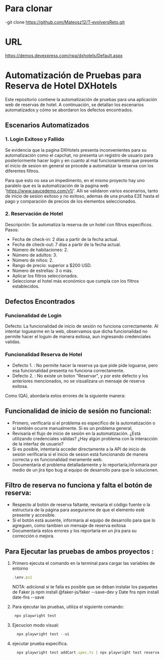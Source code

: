 # Para clonar 
-git clone https://github.com/Mateosz12/T-evolversReto.git

# URL 
https://demos.devexpress.com/rwa/dxhotels/Default.aspx

# Automatización de Pruebas para Reserva de Hotel DXHotels

Este repositorio contiene la automatización de pruebas para una aplicación web de reservas de hotel. A continuación, se detallan los escenarios automatizados y cómo se abordaron los defectos encontrados.

## Escenarios Automatizados

### 1. Login Exitoso y Fallido
Se evidencia que la pagina DXHotels presenta inconvenientes para su automatización como el capchat, no presenta un registro de usuario para posteriormente hacer login
y en cuanto al mal funcionamiento que presenta el inicio de sesion en general  se procede a automatizar la reserva con los diferentes filtros.

Para que esto no sea un impedimento, en el mismo proyecto hay uno paralelo que es la automatización de la pagina web 'https://www.saucedemo.com/v1/'.
Allí se validaron varios escenarios, tanto de inicio de sesion exitoso y no exitoso, ademas de una prueba E2E hasta el pago y comparación de precios de los elementos seleccionados.

### 2. Reservación de Hotel
Descripción: Se automatiza la reserva de un hotel con filtros específicos.
Pasos:
- Fecha de check-in: 2 días a partir de la fecha actual.
- Fecha de check-out: 7 días a partir de la fecha actual.
- Número de habitaciones: 2.
- Número de adultos: 3.
- Número de niños: 2.
- Rango de precio: superior a $200 USD.
- Número de estrellas: 3 o más.
- Aplicar los filtros seleccionados.
- Seleccionar el hotel más económico que cumpla con los filtros
establecidos.

## Defectos Encontrados
### Funcionalidad de Login
Defecto: La funcionalidad de inicio de sesión no funciona correctamente.
Al intentar loguearme en la web, observamos que dicha funcionalidad no permite hacer el loguin de manera exitosa, aun ingresando credenciales validas.

### Funcionalidad Reserva de Hotel
- Defecto 1. : No permite hacer la reserva ya que pide pide loguarse, pero esa funcionalidad presenta no funciona correctamente.
- Defecto 2. : No existe un boton "Reservar", y por este defecto y los anteriores mencionados, no se visualizara un mensaje de reserva exitosa.

Como (QA), abordaría estos errores de la siguiente manera:

## Funcionalidad de inicio de sesión no funcional:
- Primero, verificaría si el problema es específico de la automatización o si también ocurre manualmente. Si es un problema general,
- Revisaría el flujo de inicio de sesión en la automatización. ¿Está utilizando credenciales válidas? ¿Hay algún problema con la interacción de la interfaz de usuario?
- Si es posible, intentaría acceder directamente a la API de inicio de sesión verificaría si el inicio de sesion está funcionando de manera correcta y es funcionalidad meramente web.
- Documentaría el problema detalladamente y lo reportaría,informaría por medio de un jira tipo bug al equipo de desarrollo para que lo solucionen.


## Filtro de reserva no funciona y falta el botón de reserva:

- Respecto al botón de reserva faltante, revisaría el código fuente o la estructura de la página para asegurarme de que el elemento esté presente y accesible.
- Si el botón está ausente, informaría al equipo de desarrollo para que lo agreguen, como tambien un mensaje de reserva exitosa
- Documentaría estos errores y los reportaría en un jira para su corrección o mejora.


## Para Ejecutar las pruebas de ambos proyectos :

 1. Primero ejecuta el comando en la terminal para cargar las variables de entorno
     ```javascript
     .\env.ps1 

     ```
     NOTA: adicional si te falla es posible que se deban instalar los paquetes de Faker js npm install @faker-js/faker --save-dev  y  Date fns npm install date-fns --save
 2. Para ejecutar las pruebas, utiliza el siguiente comando:
     ```javascript
      npx playwright test 

    ```
2. Ejecucion modo visual:

    ```javascript
      npx playwright test --ui

    ```
3. ejecutar prueba especifica.
   ```javascript
     npx playwright test addCart.spec.ts | npx playwright test reservationHotel.spec.ts | login.espec.ts
